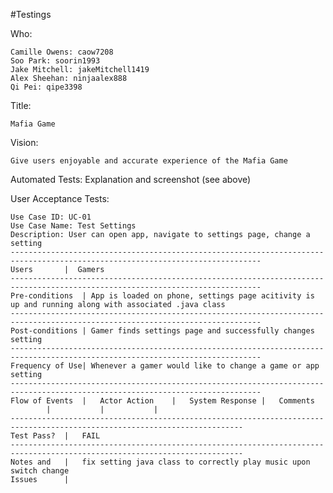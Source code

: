 #Testings

Who:

	Camille Owens: caow7208
	Soo Park: soorin1993
	Jake Mitchell: jakeMitchell1419
	Alex Sheehan: ninjaalex888
	Qi Pei: qipe3398

Title: 
	
	Mafia Game

Vision: 
	
	Give users enjoyable and accurate experience of the Mafia Game

Automated Tests: Explanation and screenshot (see above) 




User Acceptance Tests: 

	Use Case ID: UC-01
	Use Case Name: Test Settings
	Description: User can open app, navigate to settings page, change a setting
	------------------------------------------------------------------------------------------------------------------------------
	Users		|  Gamers  
	------------------------------------------------------------------------------------------------------------------------------
	Pre-conditions	| App is loaded on phone, settings page acitivity is up and running along with associated .java class	
	------------------------------------------------------------------------------------------------------------------------------
	Post-conditions	| Gamer finds settings page and successfully changes setting
	------------------------------------------------------------------------------------------------------------------------------
	Frequency of Use| Whenever a gamer would like to change a game or app setting
	------------------------------------------------------------------------------------------------------------------------------
	Flow of Events	|	Actor Action	|	System Response	|	Comments
			|			|			|
	--------------------------------------------------------------------------------------------------------------------------
	Test Pass?	| 	FAIL
	--------------------------------------------------------------------------------------------------------------------------
	Notes and 	|	fix setting java class to correctly play music upon switch change
	Issues		|

